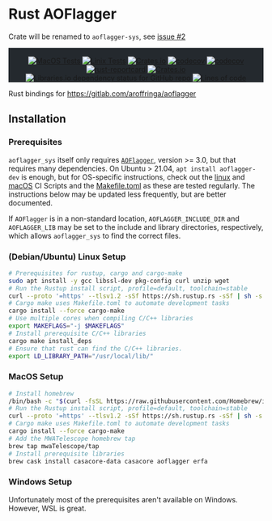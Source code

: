 # Rust AOFlagger

Crate will be renamed to `aoflagger-sys`, see [issue #2](https://github.com/MWATelescope/rust-aoflagger/issues/2)

<!-- markdownlint-disable MD033 -->
<div class="bg-gray-dark" align="center" style="background-color:#24292e">
<br/>
<a href="https://github.com/MWATelescope/rust-aoflagger/actions/workflows/linux_test.yml">
  <img src="https://github.com/MWATelescope/rust-aoflagger/actions/workflows/linux_test.yml/badge.svg" alt="MacOS Tests"></a>
<a href="https://github.com/MWATelescope/rust-aoflagger/actions/workflows/macos_test.yml">
  <img src="https://github.com/MWATelescope/rust-aoflagger/actions/workflows/macos_test.yml/badge.svg" alt="Linix Tests"></a>
<a href="https://crates.io/crates/aoflagger_sys">
  <img alt="Crates.io" src="https://img.shields.io/crates/d/aoflagger_sys?label=crates.io%20%E2%AC%87%EF%B8%8F"></a>
<a href="https://docs.rs/crate/aoflagger_sys/">
  <img src="https://docs.rs/aoflagger_sys/badge.svg" alt="codecov"></a>
<a href="https://codecov.io/gh/MWATelescope/rust-aoflagger">
  <img src="https://codecov.io/gh/MWATelescope/rust-aoflagger/branch/main/graph/badge.svg?token=PK2KYEZOW9" alt="codecov"></a>
<a href="https://rust-reportcard.xuri.me/report/github.com/mwatelescope/rust-aoflagger">
  <img src="https://rust-reportcard.xuri.me/badge/github.com/mwatelescope/rust-aoflagger" alt="rust-reportcard"></a>
<a href="https://github.com/MWATelescope/rust-aoflagger/blob/main/LICENSE">
  <img alt="Crates.io" src="https://img.shields.io/crates/l/aoflagger_sys"></a>
<a href="https://deps.rs/crate/aoflagger_sys/">
  <img alt="Libraries.io dependency status for GitHub repo" src="https://img.shields.io/librariesio/github/mwatelescope/rust-aoflagger"></a>
<a href="">
  <img alt="Lines of code" src="https://img.shields.io/tokei/lines/github/mwatelescope/rust-aoflagger"></a>
</div>

Rust bindings for <https://gitlab.com/aroffringa/aoflagger>

## Installation

### Prerequisites

`aoflagger_sys` itself only requires
[`AOFlagger`](https://gitlab.com/aroffringa/aoflagger), version >= 3.0, but that
requires many dependencies. On Ubuntu > 21.04, `apt install aoflagger-dev` is
enough, but for OS-specific instructions, check out the
[linux](https://github.com/MWATelescope/rust-aoflagger/blob/main/.github/workflows/linux_test.yml)
and
[macOS](https://github.com/MWATelescope/rust-aoflagger/blob/main/.github/workflows/macos_test.yml)
CI Scripts and the
[Makefile.toml](https://github.com/MWATelescope/rust-aoflagger/blob/main/Makefile.toml)
as these are tested regularly. The instructions below may be updated less
frequently, but are better documented.

If `AOFlagger` is in a non-standard location, `AOFLAGGER_INCLUDE_DIR` and
`AOFLAGGER_LIB` may be set to the include and library directories, respectively,
which allows `aoflagger_sys` to find the correct files.

### (Debian/Ubuntu) Linux Setup

```bash
# Prerequisites for rustup, cargo and cargo-make
sudo apt install -y gcc libssl-dev pkg-config curl unzip wget
# Run the Rustup install script, profile=default, toolchain=stable
curl --proto '=https' --tlsv1.2 -sSf https://sh.rustup.rs -sSf | sh -s -- -y
# Cargo make uses Makefile.toml to automate development tasks
cargo install --force cargo-make
# Use multiple cores when compiling C/C++ libraries
export MAKEFLAGS="-j $MAKEFLAGS"
# Install prerequisite C/C++ libraries
cargo make install_deps
# Ensure that rust can find the C/C++ libraries.
export LD_LIBRARY_PATH="/usr/local/lib/"
```

### MacOS Setup

```bash
# Install homebrew
/bin/bash -c "$(curl -fsSL https://raw.githubusercontent.com/Homebrew/install/HEAD/install.sh)"
# Run the Rustup install script, profile=default, toolchain=stable
curl --proto '=https' --tlsv1.2 -sSf https://sh.rustup.rs -sSf | sh -s -- -y
# Cargo make uses Makefile.toml to automate development tasks
cargo install --force cargo-make
# Add the MWATelescope homebrew tap
brew tap mwaTelescope/tap
# Install prerequisite libraries
brew cask install casacore-data casacore aoflagger erfa
```

### Windows Setup

Unfortunately most of the prerequisites aren't available on Windows. However, WSL is great.
